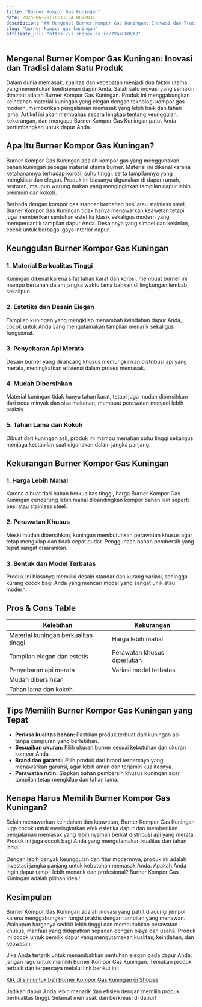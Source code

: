 ```yaml
---
title: "Burner Kompor Gas Kuningan"
date: 2025-06-29T10:11:54.007203Z
description: "## Mengenal Burner Kompor Gas Kuningan: Inovasi dan Tradisi dalam Satu Produk..."
slug: "burner-kompor-gas-kuningan"
affiliate_url: "https://s.shopee.co.id/7V44C68VX2"
---
```

## Mengenal Burner Kompor Gas Kuningan: Inovasi dan Tradisi dalam Satu Produk

Dalam dunia memasak, kualitas dan kecepatan menjadi dua faktor utama yang menentukan keefisienan dapur Anda. Salah satu inovasi yang semakin diminati adalah Burner Kompor Gas Kuningan. Produk ini menggabungkan keindahan material kuningan yang elegan dengan teknologi kompor gas modern, memberikan pengalaman memasak yang lebih baik dan tahan lama. Artikel ini akan membahas secara lengkap tentang keunggulan, kekurangan, dan mengapa Burner Kompor Gas Kuningan patut Anda pertimbangkan untuk dapur Anda.

## Apa Itu Burner Kompor Gas Kuningan?

Burner Kompor Gas Kuningan adalah kompor gas yang menggunakan bahan kuningan sebagai material utama burner. Material ini dikenal karena ketahanannya terhadap korosi, suhu tinggi, serta tampilannya yang mengkilap dan elegan. Produk ini biasanya digunakan di dapur rumah, restoran, maupun warung makan yang menginginkan tampilan dapur lebih premium dan kokoh.

Berbeda dengan kompor gas standar berbahan besi atau stainless steel, Burner Kompor Gas Kuningan tidak hanya menawarkan keawetan tetapi juga memberikan sentuhan estetika klasik sekaligus modern yang mempercantik tampilan dapur Anda. Desainnya yang simpel dan kekinian, cocok untuk berbagai gaya interior dapur.

## Keunggulan Burner Kompor Gas Kuningan

### 1. Material Berkualitas Tinggi  
Kuningan dikenal karena sifat tahan karat dan korosi, membuat burner ini mampu bertahan dalam jangka waktu lama bahkan di lingkungan lembab sekalipun.

### 2. Estetika dan Desain Elegan  
Tampilan kuningan yang mengkilap menambah keindahan dapur Anda, cocok untuk Anda yang mengutamakan tampilan menarik sekaligus fungsional.

### 3. Penyebaran Api Merata  
Desain burner yang dirancang khusus memungkinkan distribusi api yang merata, meningkatkan efisiensi dalam proses memasak.

### 4. Mudah Dibersihkan  
Material kuningan tidak hanya tahan karat, tetapi juga mudah dibersihkan dari noda minyak dan sisa makanan, membuat perawatan menjadi lebih praktis.

### 5. Tahan Lama dan Kokoh  
Dibuat dari kuningan asli, produk ini mampu menahan suhu tinggi sekaligus menjaga kestabilan saat digunakan dalam jangka panjang.

## Kekurangan Burner Kompor Gas Kuningan

### 1. Harga Lebih Mahal  
Karena dibuat dari bahan berkualitas tinggi, harga Burner Kompor Gas Kuningan cenderung lebih mahal dibandingkan kompor bahan lain seperti besi atau stainless steel.

### 2. Perawatan Khusus  
Meski mudah dibersihkan, kuningan membutuhkan perawatan khusus agar tetap mengkilap dan tidak cepat pudar. Penggunaan bahan pembersih yang tepat sangat disarankan.

### 3. Bentuk dan Model Terbatas  
Produk ini biasanya memiliki desain standar dan kurang variasi, sehingga kurang cocok bagi Anda yang mencari model yang sangat unik atau modern.

## Pros & Cons Table

| Kelebihan                                   | Kekurangan                                    |
|----------------------------------------------|----------------------------------------------|
| Material kuningan berkualitas tinggi       | Harga lebih mahal                          |
| Tampilan elegan dan estetis                | Perawatan khusus diperlukan               |
| Penyebaran api merata                        | Variasi model terbatas                    |
| Mudah dibersihkan                          |                                     |
| Tahan lama dan kokoh                        |                                     |

## Tips Memilih Burner Kompor Gas Kuningan yang Tepat

- **Periksa kualitas bahan:** Pastikan produk terbuat dari kuningan asli tanpa campuran yang berlebihan.
- **Sesuaikan ukuran:** Pilih ukuran burner sesuai kebutuhan dan ukuran kompor Anda.
- **Brand dan garansi:** Pilih produk dari brand terpercaya yang menawarkan garansi, agar lebih aman dan terjamin kualitasnya.
- **Perawatan rutin:** Siapkan bahan pembersih khusus kuningan agar tampilan tetap mengkilap dan tahan lama.

## Kenapa Harus Memilih Burner Kompor Gas Kuningan?

Selain menawarkan keindahan dan keawetan, Burner Kompor Gas Kuningan juga cocok untuk meningkatkan efek estetika dapur dan memberikan pengalaman memasak yang lebih nyaman berkat distribusi api yang merata. Produk ini juga cocok bagi Anda yang mengutamakan kualitas dan tahan lama.

Dengan lebih banyak keunggulan dan fitur modernnya, produk ini adalah investasi jangka panjang untuk kebutuhan memasak Anda. Apakah Anda ingin dapur tampil lebih menarik dan profesional? Burner Kompor Gas Kuningan adalah pilihan ideal!

## Kesimpulan

Burner Kompor Gas Kuningan adalah inovasi yang patut diacungi jempol karena menggabungkan fungsi praktis dengan tampilan yang menawan. Walaupun harganya sedikit lebih tinggi dan membutuhkan perawatan khusus, manfaat yang didapatkan sepadan dengan biaya dan usaha. Produk ini cocok untuk pemilik dapur yang mengutamakan kualitas, keindahan, dan keawetan.

Jika Anda tertarik untuk menambahkan sentuhan elegan pada dapur Anda, jangan ragu untuk memilih Burner Kompor Gas Kuningan. Temukan produk terbaik dan terpercaya melalui link berikut ini:

[Klik di sini untuk beli Burner Kompor Gas Kuningan di Shopee](https://s.shopee.co.id/7V44C68VX2)

Jadikan dapur Anda lebih menarik dan efisien dengan memilih produk berkualitas tinggi. Selamat memasak dan berkreasi di dapur!